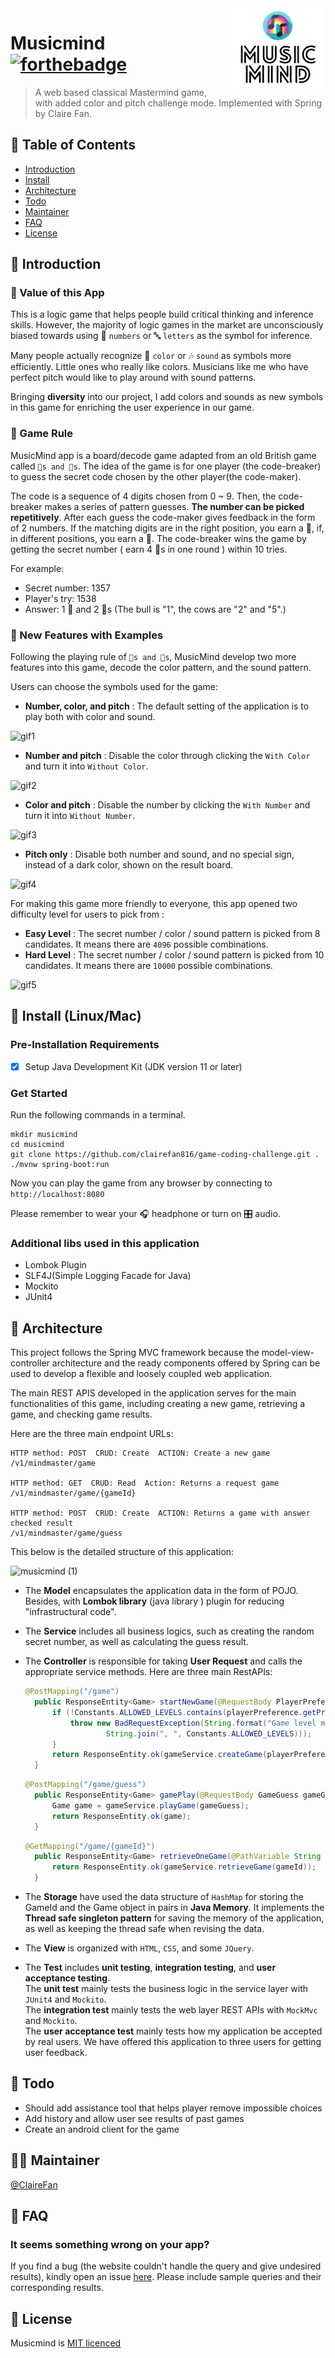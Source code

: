 <img src="src/main/resources/static/images/logo.png" align= "right" width="160px" height="130px"/>

# Musicmind [![forthebadge](https://forthebadge.com/images/badges/built-with-love.svg)](https://forthebadge.com)
> A web based classical Mastermind game, with added color and pitch
> challenge mode. Implemented with Spring by Claire Fan.
## 🚩 Table of Contents

- [Introduction](#Introduction)
- [Install](#Install)
- [Architecture](#Architecture)
- [Todo](#Todo)
- [Maintainer](#Maintainer)
- [FAQ](#FAQ)
- [License](#License)

## 📕 Introduction
### 💎 Value of this App
This is a logic game that helps people build critical thinking and inference skills.
However, the majority of logic games in the market are unconsciously biased towards using 🔢
`numbers` or 🔤 `letters` as the symbol for inference.

Many people actually recognize 🌈 `color` or 🎶 `sound` as symbols more efficiently.
Little ones who really like colors. Musicians like me who have perfect pitch would like to play around with sound patterns.

Bringing **diversity** into our project, I add colors and sounds as new symbols in this game for 
enriching the user experience in our game.

### 🐾  Game Rule
MusicMind app is a board/decode game adapted from an old British game called `🐂s and 🐄s`.
The idea of the game is for one player (the code-breaker) to guess the secret code chosen by the other player(the code-maker).

The code is a sequence of 4 digits chosen from 0 ~ 9. Then, the code-breaker makes a series of pattern guesses. **The number can be picked repetitively**. After each guess the code-maker gives
feedback in the form of 2 numbers.
If
the matching digits are in the right position, you earn a 🐂, if, in different positions, you earn a 🐄.  The code-breaker wins the game by getting the secret number ( earn 4 🐂s in one round ) within 10 tries.

For example:  
* Secret number: 1357  
* Player's try: 1538  
* Answer: 1 🐂 and 2 🐄s (The bull is "1", the cows are "2" and "5".)  

### 🎨  New Features with Examples 
Following the playing rule of `🐂s and 🐄s`, MusicMind develop two more features into 
this game, decode the color pattern, and the sound pattern.

Users can choose the symbols used for the game:
* **Number, color, and pitch** : The default setting of the application is to play both with 
  color and sound.

![gif1](https://user-images.githubusercontent.com/54572005/116771186-4d623080-a9fe-11eb-98e3-a1d3045688ea.gif)

* **Number and pitch** : Disable the color through clicking the `With Color` and turn it into 
  `Without Color`.
  
![gif2](https://user-images.githubusercontent.com/54572005/116771278-e5f8b080-a9fe-11eb-97a4-f986166bf3cc.gif)

* **Color and pitch** : Disable the number by clicking the `With Number` and turn it into 
  `Without Number`.

![gif3](https://user-images.githubusercontent.com/54572005/116771328-48ea4780-a9ff-11eb-9d08-ed87b6567dd9.gif)

* **Pitch only** : Disable both number and sound, and no special sign, instead of a dark color, 
  shown on the result board.
  
  
![gif4](https://user-images.githubusercontent.com/54572005/116771385-d6c63280-a9ff-11eb-8f19-740fd808d1c8.gif)
  


For making this game more friendly to everyone, this app opened two difficulty level for users
to pick from :
* **Easy Level** : The secret number / color / sound pattern is picked from 8 candidates.
  It means there are `4096` possible combinations.
* **Hard Level** : The secret number / color / sound pattern is picked from 10 candidates.
  It means there are `10000` possible combinations.

![gif5](https://user-images.githubusercontent.com/54572005/116771400-e80f3f00-a9ff-11eb-8756-a308dc6adbc4.gif)

## 🔧 Install (Linux/Mac)

### Pre-Installation Requirements

- [x] Setup Java Development Kit (JDK version 11 or later)

### Get Started
Run the following commands in a terminal.
```
mkdir musicmind
cd musicmind
git clone https://github.com/clairefan816/game-coding-challenge.git .
./mvnw spring-boot:run
```
Now you can play the game from any browser by connecting to ```http://localhost:8080```

Please remember to wear your 🎧 headphone or turn on 🎛️ audio.

### Additional libs used in this application
* Lombok Plugin
* SLF4J(Simple Logging Facade for Java)
* Mockito
* JUnit4

## 🧬 Architecture
This project follows the Spring MVC framework because the model-view-controller architecture 
and the ready components offered by Spring can be used to develop a flexible and loosely coupled 
web application.

The main REST APIS developed in the application serves for the main functionalities of this
game, including creating a new game, retrieving a game, and checking game results.

Here are the three main endpoint URLs:
```URL
HTTP method: POST  CRUD: Create  ACTION: Create a new game
/v1/mindmaster/game

HTTP method: GET  CRUD: Read  Action: Returns a request game
/v1/mindmaster/game/{gameId}

HTTP method: POST  CRUD: Create  ACTION: Returns a game with answer checked result
/v1/mindmaster/game/guess
```


This below is the detailed structure of this application:

![musicmind (1)](https://user-images.githubusercontent.com/54572005/116755535-67c8e980-a9bf-11eb-82ec-69db58687ac3.png)


* The **Model**  encapsulates the application data in the form of POJO. Besides, with **Lombok 
  library** (java library ) plugin for reducing "infrastructural code".
  
  
* The **Service** includes all business logics, such as creating the random secret number, as 
  well as calculating the guess result.


* The **Controller** is responsible for taking **User Request** and calls the appropriate 
  service methods. Here are three main RestAPIs:
  
  ```Java
  @PostMapping("/game")
    public ResponseEntity<Game> startNewGame(@RequestBody PlayerPreference playerPreference) throws IOException, InterruptedException, NoResponseException {
        if (!Constants.ALLOWED_LEVELS.contains(playerPreference.getPreference())){
            throw new BadRequestException(String.format("Game level must be one of: %s",
                    String.join(", ", Constants.ALLOWED_LEVELS)));
        }
        return ResponseEntity.ok(gameService.createGame(playerPreference));
    }
  ```
  ```Java
  @PostMapping("/game/guess")
    public ResponseEntity<Game> gamePlay(@RequestBody GameGuess gameGuess) throws InvalidGameException, NotFoundException, InvalidGuessException {
        Game game = gameService.playGame(gameGuess);
        return ResponseEntity.ok(game);
    }
  ```
  ```Java
  @GetMapping("/game/{gameId}")
    public ResponseEntity<Game> retrieveOneGame(@PathVariable String gameId) throws InvalidParamException {
        return ResponseEntity.ok(gameService.retrieveGame(gameId));
    }
  ```
* The **Storage** have used the data structure of `HashMap` for storing the GameId and the Game 
  object in pairs in **Java Memory**. It implements the **Thread safe singleton pattern** for 
  saving the memory of the application, as well as keeping the thread safe when revising the data.
  
  
* The **View** is organized with `HTML`, `CSS`, and some `JQuery`.


* The **Test** includes **unit testing**, **integration testing**, and **user acceptance 
  testing**.  
  The **unit test** mainly tests the business logic in the service layer with `JUnit4` and 
  `Mockito`.  
  The **integration test** mainly tests the web layer REST APIs with `MockMvc` and `Mockito`.  
  The **user acceptance test** mainly tests how my application be accepted by real users. We 
  have offered this application to three users for getting user feedback.
  


## 🤸 Todo
* Should add assistance tool that helps player remove impossible choices
* Add history and allow user see results of past games
* Create an android client for the game

## 👩‍💻 Maintainer
[@ClaireFan](https://github.com/clairefan816)
## 💬 FAQ
### It seems something wrong on your app?

If you find a bug (the website couldn't handle the query and give undesired results), kindly 
open an issue [here](https://github.com/clairefan816/game-coding-challenge/issues/new). Please 
include sample queries and their corresponding results.

## 📜 License

Musicmind is [MIT licenced](https://github.com/clairefan816/game-coding-challenge/blob/9668bf2508d63b5dd01a414f9b5e38f45b27f1fd/LICENSE)